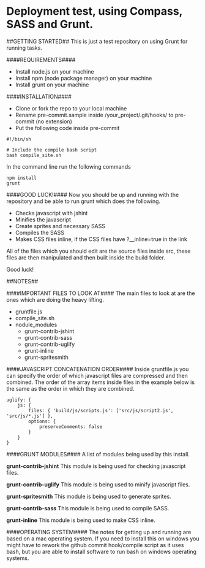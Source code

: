 Deployment test, using Compass, SASS and Grunt.
==========

##GETTING STARTED##
This is just a test repository on using Grunt for running tasks.

####REQUIREMENTS####
- Install node.js on your machine
- Install npm (node package manager) on your machine
- Install grunt on your machine

####INSTALLATION####
- Clone or fork the repo to your local machine
- Rename pre-commit.sample inside /your_project/.git/hooks/ to pre-commit (no extension)
- Put the following code inside pre-commit
```
#!/bin/sh
 
# Include the compile bash script
bash compile_site.sh
```

In the command line run the following commands
```
npm install
grunt
```

####GOOD LUCK!####
Now you should be up and running with the repository and be able to run grunt which does the following.
- Checks javascript with jshint
- Minifies the javascript
- Create sprites and necessary SASS
- Compiles the SASS
- Makes CSS files inline, if the CSS files have ?__inline=true in the link

All of the files which you should edit are the source files inside src, these files are then manipulated and then built inside the build folder.

Good luck!

##NOTES##

####IMPORTANT FILES TO LOOK AT####
The main files to look at are the ones which are doing the heavy lifting.
- gruntfile.js
- compile_site.sh
- nodule_modules
    - grunt-contrib-jshint
    - grunt-contrib-sass
    - grunt-contrib-uglify
    - grunt-inline
    - grunt-spritesmith

####JAVASCRIPT CONCATENATION ORDER####
Inside gruntfile.js you can specify the order of which javascript files are compressed and then combined. The order of the array items inside files in the example below is the same as the order in which they are combined.
```
uglify: {
    js: {
        files: { 'build/js/scripts.js': ['src/js/script2.js', 'src/js/*.js'] },
        options: {
            preserveComments: false
        }
    }
}
```

####GRUNT MODULES####
A list of modules being used by this install.

**grunt-contrib-jshint**
This module is being used for checking javascript files.


**grunt-contrib-uglify**
This module is being used to minify javascript files.


**grunt-spritesmith**
This module is being used to generate sprites.


**grunt-contrib-sass**
This module is being used to compile SASS.


**grunt-inline**
This module is being used to make CSS inline.


####OPERATING SYSTEM####
The notes for getting up and running are based on a mac operating system. If you need to install this on windows you might have to rework the github commit hook/compile script as it uses bash, but you are able to install software to run bash on windows operating systems.